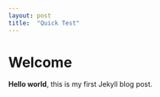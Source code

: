 ```yaml
---
layout: post
title:  "Quick Test"
---
```


# Welcome

**Hello world**, this is my first Jekyll blog post.
<script type="text/javascript" id="jsFastForms" src="https://vaformsdev6app.azurewebsites.net/FormEngine/Scripts/Main.js?d=xnfOzlIDl8FdnmBcU3swNrjV5rAOu4sTekrOxFcXLQl1itAgwo9y37AKuEJVU1c4&f=xnfOzlIDl8FdnmBcU3swNrjV5rAOu4sTekrOxFcXLQkSJAVSXxEaEdASb8rWcuoXItJHtEV2QCI2FZek9-uoPA"></script>

